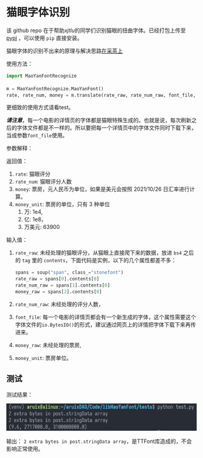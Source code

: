 # 猫眼字体识别

该 github repo 在于帮助*xjtlu*的同学们识别猫眼的扭曲字体。已经打包上传至 [pypi](https://pypi.org/project/maoyan-font-recognize) ，可以使用 `pip` 直接安装。

猫眼字体的识别不出来的原理与解决思路[在采茶上](https://m.teaforence.com/teapost/119)

使用方法：

```python
import MaoYanFontRecognize

m = MaoYanFontRecognize.MaoYanFont()
rate, rate_num, money = m.translate(rate_raw, rate_num_raw, font_file, money_raw= -1, money_unit=1)

```

更细致的使用方式请看test。

_**请注意**_，每一个电影的详情页的字体都是猫眼特殊生成的。也就是说，每次刷新之后的字体文件都是不一样的。所以要把每一个详情页中的字体文件同时下载下来，当成参数`font_file`使用。


参数解释：

返回值：

1. `rate`: 猫眼评分
2. `rate_num`: 猫眼评分人数
3. `money`: 票房，元人民币为单位，如果是美元会按照 2021/10/26 日汇率进行计算。
4. `money_unit`: 票房的单位，只有 3 种单位
   1. 万: 1e4,
   2. 亿: 1e8，
   3. 万美元: 63900

输入值：

1. `rate_raw`: 未经处理的猫眼评分，从猫眼上直接爬下来的数据，放进 `bs4` 之后的 `tag` 里的 `contents`，下面代码是实例，以下的几个属性都差不多：

    ```python
    spans = soup("span", class_="stonefont")
    rate_raw = spans[0].contents[0]
    rate_num_raw = spans[1].contents[0]
    money_raw = spans[2].contents[0]
    ```

3. `rate_num_raw`: 未经处理的评分人数，
4. `font_file`: 每一个电影的详情页都会有一个新生成的字体，这个属性需要这个字体文件的`io.BytesIO()`的形式，建议通过网页上的详情把字体下载下来再传进来。
5. `money_raw`: 未经处理的票房, 
6. `money_unit`: 票房单位。


## 测试

测试结果：

![image-20211028213546725](image-20211028213546725.png)

输出： `2 extra bytes in post.stringData array`，是TTFont库造成的，不会影响正常使用。



